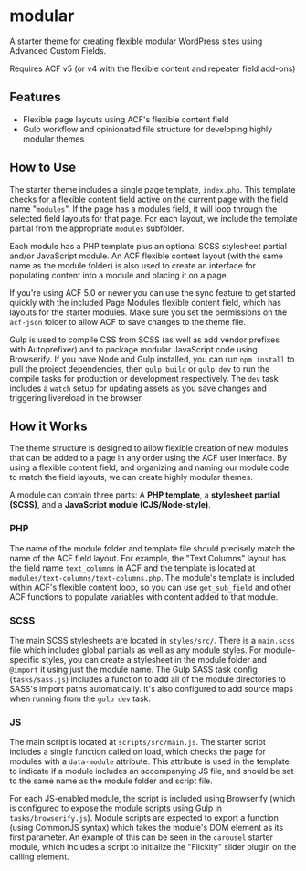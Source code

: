 # modular

A starter theme for creating flexible modular WordPress sites using Advanced Custom Fields.

Requires ACF v5 (or v4 with the flexible content and repeater field add-ons)

## Features

- Flexible page layouts using ACF's flexible content field
- Gulp workflow and opinionated file structure for developing highly modular themes

## How to Use

The starter theme includes a single page template, `index.php`. This template checks for a flexible content field active on the current page with the field name "`modules`". If the page has a modules field, it will loop through the selected field layouts for that page. For each layout, we include the template partial from the appropriate `modules` subfolder.

Each module has a PHP template plus an optional SCSS stylesheet partial and/or JavaScript module. An ACF flexible content layout (with the same name as the module folder) is also used to create an interface for populating content into a module and placing it on a page.

If you're using ACF 5.0 or newer you can use the sync feature to get started quickly with the included Page Modules flexible content field, which has layouts for the starter modules. Make sure you set the permissions on the `acf-json` folder to allow ACF to save changes to the theme file.

Gulp is used to compile CSS from SCSS (as well as add vendor prefixes with Autoprefixer) and to package modular JavaScript code using Browserify. If you have Node and Gulp installed, you can run `npm install` to pull the project dependencies, then `gulp build` or `gulp dev` to run the compile tasks for production or development respectively. The `dev` task includes a `watch` setup for updating assets as you save changes and triggering livereload in the browser.

## How it Works

The theme structure is designed to allow flexible creation of new modules that can be added to a page in any order using the ACF user interface. By using a flexible content field, and organizing and naming our module code to match the field layouts, we can create highly modular themes.

A module can contain three parts: A __PHP template__, a __stylesheet partial (SCSS)__, and a __JavaScript module (CJS/Node-style)__.

### PHP

The name of the module folder and template file should precisely match the name of the ACF field layout. For example, the "Text Columns" layout has the field name `text_columns` in ACF and the template is located at `modules/text-columns/text-columns.php`. The module's template is included within ACF's flexible content loop, so you can use `get_sub_field` and other ACF functions to populate variables with content added to that module. 

### SCSS

The main SCSS stylesheets are located in `styles/src/`. There is a `main.scss` file which includes global partials as well as any module styles. For module-specific styles, you can create a stylesheet in the module folder and `@import` it using just the module name. The Gulp SASS task config (`tasks/sass.js`) includes a function to add all of the module directories to SASS's import paths automatically. It's also configured to add source maps when running from the `gulp dev` task.

### JS

The main script is located at `scripts/src/main.js`. The starter script includes a single function called on load, which checks the page for modules with a `data-module` attribute. This attribute is used in the template to indicate if a module includes an accompanying JS file, and should be set to the same name as the module folder and script file.

For each JS-enabled module, the script is included using Browserify (which is configured to expose the module scripts using Gulp in `tasks/browserify.js`). Module scripts are expected to export a function (using CommonJS syntax) which takes the module's DOM element as its first parameter. An example of this can be seen in the `carousel` starter module, which includes a script to initialize the "Flickity" slider plugin on the calling element.